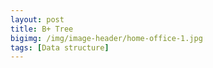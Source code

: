 ```yaml
---
layout: post
title: B+ Tree
bigimg: /img/image-header/home-office-1.jpg
tags: [Data structure]
---
```



